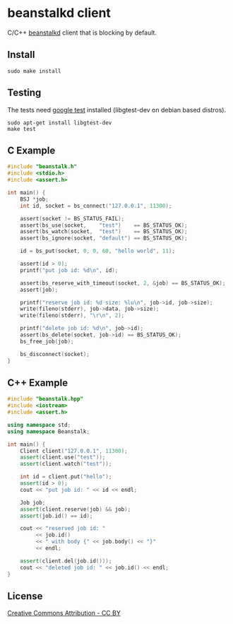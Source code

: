 beanstalkd client
=================

C/C++ [beanstalkd](http://kr.github.com/beanstalkd) client that is blocking by default.


## Install

```
sudo make install
```

## Testing

The tests need [google test](http://code.google.com/p/googletest) installed (libgtest-dev on debian based distros).

```
sudo apt-get install libgtest-dev
make test
```

## C Example

```C
#include "beanstalk.h"
#include <stdio.h>
#include <assert.h>

int main() {
    BSJ *job;
    int id, socket = bs_connect("127.0.0.1", 11300);

    assert(socket != BS_STATUS_FAIL);
    assert(bs_use(socket,    "test")    == BS_STATUS_OK);
    assert(bs_watch(socket,  "test")    == BS_STATUS_OK);
    assert(bs_ignore(socket, "default") == BS_STATUS_OK);

    id = bs_put(socket, 0, 0, 60, "hello world", 11);

    assert(id > 0);
    printf("put job id: %d\n", id);

    assert(bs_reserve_with_timeout(socket, 2, &job) == BS_STATUS_OK);
    assert(job);

    printf("reserve job id: %d size: %lu\n", job->id, job->size);
    write(fileno(stderr), job->data, job->size);
    write(fileno(stderr), "\r\n", 2);

    printf("delete job id: %d\n", job->id);
    assert(bs_delete(socket, job->id) == BS_STATUS_OK);
    bs_free_job(job);

    bs_disconnect(socket);
}

```

## C++ Example

```C++
#include "beanstalk.hpp"
#include <iostream>
#include <assert.h>

using namespace std;
using namespace Beanstalk;

int main() {
    Client client("127.0.0.1", 11300);
    assert(client.use("test"));
    assert(client.watch("test"));

    int id = client.put("hello");
    assert(id > 0);
    cout << "put job id: " << id << endl;

    Job job;
    assert(client.reserve(job) && job);
    assert(job.id() == id);

    cout << "reserved job id: "
         << job.id()
         << " with body {" << job.body() << "}"
         << endl;

    assert(client.del(job.id()));
    cout << "deleted job id: " << job.id() << endl;
}
```

## License

[Creative Commons Attribution - CC BY](http://creativecommons.org/licenses/by/3.0)
